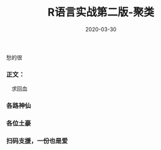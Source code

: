 ﻿---
layout: post
title: "R语言实战第二版-聚类"
date: 2020-03-30
description: "疫情当前"
tag: 博客
---   

愁的很


### 正文：
　求回血

### 各路神仙   

### 各位土豪         

### 扫码支援，一份也是爱    
